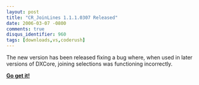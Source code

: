 ```yaml
---
layout: post
title: "CR_JoinLines 1.1.1.0307 Released"
date: 2006-03-07 -0800
comments: true
disqus_identifier: 960
tags: [downloads,vs,coderush]
---
```

The new version has been released fixing a bug where, when used in later
versions of DXCore, joining selections was functioning incorrectly.

 [**Go get
it!**](/archive/2005/08/30/cr_joinlines---join-lines-in-visual-studio-code-editor-via.aspx)

